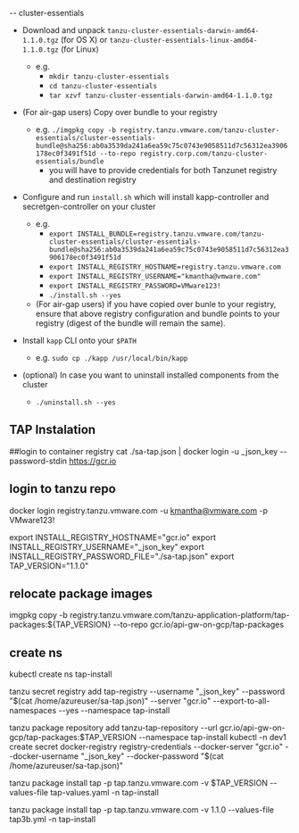 -- cluster-essentials
- Download and unpack `tanzu-cluster-essentials-darwin-amd64-1.1.0.tgz` (for OS X)
  or `tanzu-cluster-essentials-linux-amd64-1.1.0.tgz` (for Linux)
  - e.g.
    - `mkdir tanzu-cluster-essentials`
    - `cd tanzu-cluster-essentials`
    - `tar xzvf tanzu-cluster-essentials-darwin-amd64-1.1.0.tgz`

- (For air-gap users) Copy over bundle to your registry
  - e.g. `./imgpkg copy -b registry.tanzu.vmware.com/tanzu-cluster-essentials/cluster-essentials-bundle@sha256:ab0a3539da241a6ea59c75c0743e9058511d7c56312ea3906178ec0f3491f51d --to-repo registry.corp.com/tanzu-cluster-essentials/bundle`
    - you will have to provide credentials for both Tanzunet registry and destination registry

- Configure and run `install.sh` which will install kapp-controller and
  secretgen-controller on your cluster
  - e.g.
    - `export INSTALL_BUNDLE=registry.tanzu.vmware.com/tanzu-cluster-essentials/cluster-essentials-bundle@sha256:ab0a3539da241a6ea59c75c0743e9058511d7c56312ea3906178ec0f3491f51d`
    - `export INSTALL_REGISTRY_HOSTNAME=registry.tanzu.vmware.com`
    - `export INSTALL_REGISTRY_USERNAME="kmantha@vmware.com"`
    - `export INSTALL_REGISTRY_PASSWORD=VMware123!`
    - `./install.sh --yes`
  - (For air-gap users) if you have copied over bunle to your registry,
    ensure that above registry configuration and bundle points to your registry (digest of the bundle will remain the same).

- Install `kapp` CLI onto your `$PATH`
  - e.g. `sudo cp ./kapp /usr/local/bin/kapp`

- (optional) In case you want to uninstall installed components from the cluster
  - `./uninstall.sh --yes`

## TAP Instalation

##login to container registry
cat ./sa-tap.json | docker login -u _json_key --password-stdin https://gcr.io
## login to tanzu repo
docker login registry.tanzu.vmware.com  -u kmantha@vmware.com -p VMware123!


export INSTALL_REGISTRY_HOSTNAME="gcr.io"
export INSTALL_REGISTRY_USERNAME="_json_key"
export INSTALL_REGISTRY_PASSWORD_FILE="./sa-tap.json"
export TAP_VERSION="1.1.0"
## relocate package images
imgpkg copy -b registry.tanzu.vmware.com/tanzu-application-platform/tap-packages:${TAP_VERSION} --to-repo gcr.io/api-gw-on-gcp/tap-packages

## create ns
kubectl create ns tap-install

tanzu secret registry add tap-registry   --username "_json_key" --password "$(cat /home/azureuser/sa-tap.json)" --server "gcr.io" --export-to-all-namespaces --yes --namespace tap-install

tanzu package repository add tanzu-tap-repository  --url gcr.io/api-gw-on-gcp/tap-packages:$TAP_VERSION   --namespace tap-install  
kubectl -n dev1 create secret docker-registry registry-credentials  --docker-server "gcr.io"  --docker-username "_json_key"  --docker-password "$(cat /home/azureuser/sa-tap.json)"

tanzu package install tap -p tap.tanzu.vmware.com -v $TAP_VERSION --values-file tap-values.yaml -n tap-install

tanzu package install tap -p tap.tanzu.vmware.com -v 1.1.0  --values-file tap3b.yml -n tap-install
